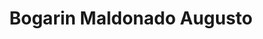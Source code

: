 ---
title: "Bogarin Maldonado Augusto"
url: /ciudad-autonoma-de-buenos-aires/bogarin-maldonado-augusto/
shop: carnicero
---